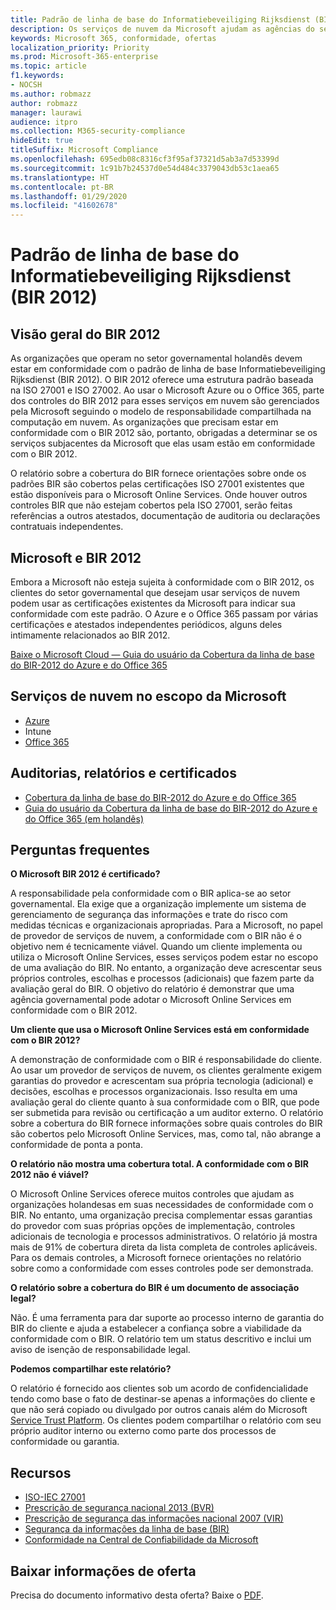 ```yaml
---
title: Padrão de linha de base do Informatiebeveiliging Rijksdienst (BIR 2012)
description: Os serviços de nuvem da Microsoft ajudam as agências do setor público nos Países Baixos a cumprir com o padrão BIR 2012.
keywords: Microsoft 365, conformidade, ofertas
localization_priority: Priority
ms.prod: Microsoft-365-enterprise
ms.topic: article
f1.keywords:
- NOCSH
ms.author: robmazz
author: robmazz
manager: laurawi
audience: itpro
ms.collection: M365-security-compliance
hideEdit: true
titleSuffix: Microsoft Compliance
ms.openlocfilehash: 695edb08c8316cf3f95af37321d5ab3a7d53399d
ms.sourcegitcommit: 1c91b7b24537d0e54d484c3379043db53c1aea65
ms.translationtype: HT
ms.contentlocale: pt-BR
ms.lasthandoff: 01/29/2020
ms.locfileid: "41602678"
---
```

# <a name="baseline-informatiebeveiliging-rijksdienst-standard-bir-2012"></a>Padrão de linha de base do Informatiebeveiliging Rijksdienst (BIR 2012)

## <a name="bir-2012-overview"></a>Visão geral do BIR 2012

As organizações que operam no setor governamental holandês devem estar em conformidade com o padrão de linha de base Informatiebeveiliging Rijksdienst (BIR 2012). O BIR 2012 oferece uma estrutura padrão baseada na ISO 27001 e ISO 27002. Ao usar o Microsoft Azure ou o Office 365, parte dos controles do BIR 2012 para esses serviços em nuvem são gerenciados pela Microsoft seguindo o modelo de responsabilidade compartilhada na computação em nuvem. As organizações que precisam estar em conformidade com o BIR 2012 são, portanto, obrigadas a determinar se os serviços subjacentes da Microsoft que elas usam estão em conformidade com o BIR 2012.

O relatório sobre a cobertura do BIR fornece orientações sobre onde os padrões BIR são cobertos pelas certificações ISO 27001 existentes que estão disponíveis para o Microsoft Online Services. Onde houver outros controles BIR que não estejam cobertos pela ISO 27001, serão feitas referências a outros atestados, documentação de auditoria ou declarações contratuais independentes.

## <a name="microsoft-and-bir-2012"></a>Microsoft e BIR 2012

Embora a Microsoft não esteja sujeita à conformidade com o BIR 2012, os clientes do setor governamental que desejam usar serviços de nuvem podem usar as certificações existentes da Microsoft para indicar sua conformidade com este padrão. O Azure e o Office 365 passam por várias certificações e atestados independentes periódicos, alguns deles intimamente relacionados ao BIR 2012.

[Baixe o Microsoft Cloud — Guia do usuário da Cobertura da linha de base do BIR-2012 do Azure e do Office 365](https://go.microsoft.com/fwlink/p/?linkid=2099461)

## <a name="microsoft-in-scope-cloud-services"></a>Serviços de nuvem no escopo da Microsoft

- [Azure](https://aka.ms/AzureCompliance)
- Intune
- [Office 365](https://go.microsoft.com/fwlink/p/?LinkID=2077751)

## <a name="audits-reports-and-certificates"></a>Auditorias, relatórios e certificados

- [Cobertura da linha de base do BIR-2012 do Azure e do Office 365](https://protection.office.com/DownloadFile/ServiceAssurance/Document/compliance/Azure%20and%20Office%20365%20BIR-2012%20Baseline%20Coverage/pdf)
- [Guia do usuário da Cobertura da linha de base do BIR-2012 do Azure e do Office 365 (em holandês)](https://protection.office.com/DownloadFile/ServiceAssurance/Document/compliance/Azure%20and%20Office%20365%20BIR-2012%20Baseline%20Coverage%20User%20Guide_Dutch/docx)

## <a name="frequently-asked-questions"></a>Perguntas frequentes

**O Microsoft BIR 2012 é certificado?**

A responsabilidade pela conformidade com o BIR aplica-se ao setor governamental. Ela exige que a organização implemente um sistema de gerenciamento de segurança das informações e trate do risco com medidas técnicas e organizacionais apropriadas. Para a Microsoft, no papel de provedor de serviços de nuvem, a conformidade com o BIR não é o objetivo nem é tecnicamente viável. Quando um cliente implementa ou utiliza o Microsoft Online Services, esses serviços podem estar no escopo de uma avaliação do BIR. No entanto, a organização deve acrescentar seus próprios controles, escolhas e processos (adicionais) que fazem parte da avaliação geral do BIR. O objetivo do relatório é demonstrar que uma agência governamental pode adotar o Microsoft Online Services em conformidade com o BIR 2012.

**Um cliente que usa o Microsoft Online Services está em conformidade com o BIR 2012?**

A demonstração de conformidade com o BIR é responsabilidade do cliente. Ao usar um provedor de serviços de nuvem, os clientes geralmente exigem garantias do provedor e acrescentam sua própria tecnologia (adicional) e decisões, escolhas e processos organizacionais. Isso resulta em uma avaliação geral do cliente quanto à sua conformidade com o BIR, que pode ser submetida para revisão ou certificação a um auditor externo. O relatório sobre a cobertura do BIR fornece informações sobre quais controles do BIR são cobertos pelo Microsoft Online Services, mas, como tal, não abrange a conformidade de ponta a ponta.

**O relatório não mostra uma cobertura total. A conformidade com o BIR 2012 não é viável?**

O Microsoft Online Services oferece muitos controles que ajudam as organizações holandesas em suas necessidades de conformidade com o BIR. No entanto, uma organização precisa complementar essas garantias do provedor com suas próprias opções de implementação, controles adicionais de tecnologia e processos administrativos. O relatório já mostra mais de 91% de cobertura direta da lista completa de controles aplicáveis. Para os demais controles, a Microsoft fornece orientações no relatório sobre como a conformidade com esses controles pode ser demonstrada.

**O relatório sobre a cobertura do BIR é um documento de associação legal?**

Não. É uma ferramenta para dar suporte ao processo interno de garantia do BIR do cliente e ajuda a estabelecer a confiança sobre a viabilidade da conformidade com o BIR. O relatório tem um status descritivo e inclui um aviso de isenção de responsabilidade legal.

**Podemos compartilhar este relatório?**

O relatório é fornecido aos clientes sob um acordo de confidencialidade tendo como base o fato de destinar-se apenas a informações do cliente e que não será copiado ou divulgado por outros canais além do Microsoft [Service Trust Platform](https://www.microsoft.com/TrustCenter/STP/default.aspx). Os clientes podem compartilhar o relatório com seu próprio auditor interno ou externo como parte dos processos de conformidade ou garantia.

## <a name="resources"></a>Recursos

- [ISO-IEC 27001](offering-iso-27001.md)
- [Prescrição de segurança nacional 2013 (BVR)](https://wetten.overheid.nl/BWBR0033512/2013-06-01)
- [Prescrição de segurança das informações nacional 2007 (VIR)](https://wetten.overheid.nl/BWBR0022141/2007-07-01)
- [Segurança da informações da linha de base (BIR)](https://www.earonline.nl/index.php/BIR_2012)
- [Conformidade na Central de Confiabilidade da Microsoft](https://www.microsoft.com/trust-center/compliance/compliance-overview)

## <a name="download-the-offering-backgrounder"></a>Baixar informações de oferta

Precisa do documento informativo desta oferta? Baixe o [PDF](https://download.microsoft.com/download/F/0/0/F00F62B6-254B-41AC-AC79-7A43CD6E376C/BIR2012-Compliance.pdf).
